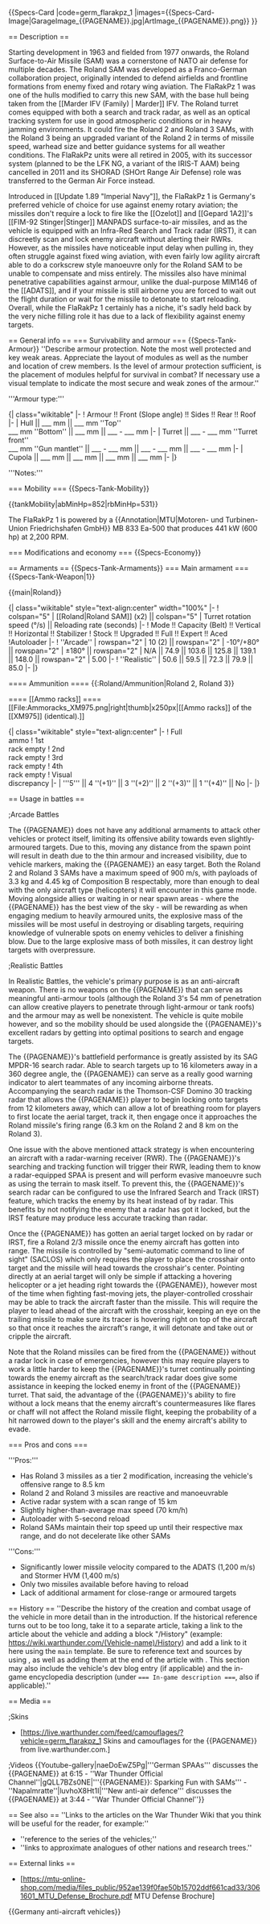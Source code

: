 {{Specs-Card
|code=germ_flarakpz_1
|images={{Specs-Card-Image|GarageImage_{{PAGENAME}}.jpg|ArtImage_{{PAGENAME}}.png}}
}}

== Description ==
<!-- ''In the description, the first part should be about the history of the creation and combat usage of the vehicle, as well as its key features. In the second part, tell the reader about the ground vehicle in the game. Insert a screenshot of the vehicle, so that if the novice player does not remember the vehicle by name, he will immediately understand what kind of vehicle the article is talking about.'' -->

Starting development in 1963 and fielded from 1977 onwards, the Roland Surface-to-Air Missile (SAM) was a cornerstone of NATO air defense for multiple decades. The Roland SAM was developed as a Franco-German collaboration project, originally intended to defend airfields and frontline formations from enemy fixed and rotary wing aviation. The FlaRakPz 1 was one of the hulls modified to carry this new SAM, with the base hull being taken from the [[Marder IFV (Family) | Marder]] IFV. The Roland turret comes equipped with both a search and track radar, as well as an optical tracking system for use in good atmospheric conditions or in heavy jamming environments. It could fire the Roland 2 and Roland 3 SAMs, with the Roland 3 being an upgraded variant of the Roland 2 in terms of missile speed, warhead size and better guidance systems for all weather conditions. The FlaRakPz units were all retired in 2005, with its successor system (planned to be the LFK NG, a variant of the IRIS-T AAM) being cancelled in 2011 and its SHORAD (SHOrt Range Air Defense) role was transferred to the German Air Force instead.

Introduced in [[Update 1.89 "Imperial Navy"]], the FlaRakPz 1 is Germany's preferred vehicle of choice for use against enemy rotary aviation; the missiles don't require a lock to fire like the [[Ozelot]] and [[Gepard 1A2]]'s [[FIM-92 Stinger|Stinger]] MANPADS surface-to-air missiles, and as the vehicle is equipped with an Infra-Red Search and Track radar (IRST), it can discreetly scan and lock enemy aircraft without alerting their RWRs. However, as the missiles have noticeable input delay when pulling in, they often struggle against fixed wing aviation, with even fairly low agility aircraft able to do a corkscrew style manoeuvre only for the Roland SAM to be unable to compensate and miss entirely. The missiles also have minimal penetrative capabilities against armour, unlike the dual-purpose MIM146 of the [[ADATS]], and if your missile is still airborne you are forced to wait out the flight duration or wait for the missile to detonate to start reloading. Overall, while the FlaRakPz 1 certainly has a niche, it's sadly held back by the very niche filling role it has due to a lack of flexibility against enemy targets.

== General info ==
=== Survivability and armour ===
{{Specs-Tank-Armour}}
''Describe armour protection. Note the most well protected and key weak areas. Appreciate the layout of modules as well as the number and location of crew members. Is the level of armour protection sufficient, is the placement of modules helpful for survival in combat? If necessary use a visual template to indicate the most secure and weak zones of the armour.''

'''Armour type:''' <!-- The types of armour present on the vehicle and their general locations -->
<!-- Example: * Rolled homogeneous armour (Front, Side, Rear, Hull roof)
* Cast homogeneous armour (Turret, Transmission area) -->

{| class="wikitable"
|-
! Armour !! Front (Slope angle) !! Sides !! Rear !! Roof
|-
| Hull || ___ mm || ___ mm ''Top'' <br> ___ mm ''Bottom'' || ___ mm || ___ - ___ mm
|-
| Turret || ___ - ___ mm ''Turret front'' <br> ___ mm ''Gun mantlet'' || ___ - ___ mm || ___ - ___ mm || ___ - ___ mm
|-
| Cupola || ___ mm || ___ mm || ___ mm || ___ mm
|-
|}

'''Notes:''' <!-- Any additional notes which the user needs to be aware of -->
<!-- Example: * Suspension wheels are 20 mm thick, tracks are 30 mm thick, and torsion bars are 60 mm thick. -->

=== Mobility ===
{{Specs-Tank-Mobility}}
<!-- ''Write about the mobility of the ground vehicle. Estimate the specific power and manoeuvrability, as well as the maximum speed forwards and backwards.'' -->

{{tankMobility|abMinHp=852|rbMinHp=531}}

The FlaRakPz 1 is powered by a {{Annotation|MTU|Motoren- und Turbinen-Union Friedrichshafen GmbH}} MB 833 Ea-500 that produces 441 kW (600 hp) at 2,200 RPM.

=== Modifications and economy ===
{{Specs-Economy}}

== Armaments ==
{{Specs-Tank-Armaments}}
=== Main armament ===
{{Specs-Tank-Weapon|1}}
<!-- ''Give the reader information about the characteristics of the main gun. Assess its effectiveness in a battle based on the reloading speed, ballistics and the power of shells. Do not forget about the flexibility of the fire, that is how quickly the cannon can be aimed at the target, open fire on it and aim at another enemy. Add a link to the main article on the gun: <code><nowiki>{{main|Name of the weapon}}</nowiki></code>. Describe in general terms the ammunition available for the main gun. Give advice on how to use them and how to fill the ammunition storage.'' -->
{{main|Roland}}

{| class="wikitable" style="text-align:center" width="100%"
|-
! colspan="5" | [[Roland|Roland SAM]] (x2) || colspan="5" | Turret rotation speed (°/s) || Reloading rate (seconds)
|-
! Mode !! Capacity (Belt) !! Vertical !! Horizontal !! Stabilizer
! Stock !! Upgraded !! Full !! Expert !! Aced
!Autoloader
|-
! ''Arcade''
| rowspan="2" | 10 (2) || rowspan="2" | -10°/+80° || rowspan="2" | ±180° || rowspan="2" | N/A || 74.9 || 103.6 || 125.8 || 139.1 || 148.0 || rowspan="2" | 5.00 
|-
! ''Realistic''
| 50.6 || 59.5 || 72.3 || 79.9 || 85.0
|-
|}

==== Ammunition ====
{{:Roland/Ammunition|Roland 2, Roland 3}}

==== [[Ammo racks]] ====
[[File:Ammoracks_XM975.png|right|thumb|x250px|[[Ammo racks]] of the [[XM975]] (identical).]]
<!-- '''Last updated: 2.15.1.131''' -->
{| class="wikitable" style="text-align:center"
|-
! Full<br>ammo
! 1st<br>rack empty
! 2nd<br>rack empty
! 3rd<br>rack empty
! 4th<br>rack empty
! Visual<br>discrepancy
|-
| '''5''' || 4&nbsp;''(+1)'' || 3&nbsp;''(+2)'' || 2&nbsp;''(+3)'' || 1&nbsp;''(+4)'' || No
|-
|}

== Usage in battles ==
<!-- ''Describe the tactics of playing in the vehicle, the features of using vehicles in the team and advice on tactics. Refrain from creating a "guide" - do not impose a single point of view but instead give the reader food for thought. Describe the most dangerous enemies and give recommendations on fighting them. If necessary, note the specifics of the game in different modes (AB, RB, SB).'' -->

;Arcade Battles

The {{PAGENAME}} does not have any additional armaments to attack other vehicles or protect itself, limiting its offensive ability towards even slightly-armoured targets. Due to this, moving any distance from the spawn point will result in death due to the thin armour and increased visibility, due to vehicle markers, making the {{PAGENAME}} an easy target. Both the Roland 2 and Roland 3 SAMs have a maximum speed of 900 m/s, with payloads of 3.3 kg and 4.45 kg of Composition B respectably, more than enough to deal with the only aircraft type (helicopters) it will encounter in this game mode. Moving alongside allies or waiting in or near spawn areas - where the {{PAGENAME}} has the best view of the sky - will be rewarding as when engaging medium to heavily armoured units, the explosive mass of the missiles will be most useful in destroying or disabling targets, requiring knowledge of vulnerable spots on enemy vehicles to deliver a finishing blow. Due to the large explosive mass of both missiles, it can destroy light targets with overpressure.

;Realistic Battles

In Realistic Battles, the vehicle's primary purpose is as an anti-aircraft weapon. There is no weapons on the {{PAGENAME}} that can serve as meaningful anti-armour tools (although the Roland 3's 54 mm of penetration can allow creative players to penetrate through light-armour or tank roofs) and the armour may as well be nonexistent. The vehicle is quite mobile however, and so the mobility should be used alongside the {{PAGENAME}}'s excellent radars by getting into optimal positions to search and engage targets.

The {{PAGENAME}}'s battlefield performance is greatly assisted by its SAG MPDR-16 search radar. Able to search targets up to 16 kilometers away in a 360 degree angle, the {{PAGENAME}} can serve as a really good warning indicator to alert teammates of any incoming airborne threats. Accompanying the search radar is the Thomson-CSF Domino 30 tracking radar that allows the {{PAGENAME}} player to begin locking onto targets from 12 kilometers away, which can allow a lot of breathing room for players to first locate the aerial target, track it, then engage once it approaches the Roland missile's firing range (6.3 km on the Roland 2 and 8 km on the Roland 3).

One issue with the above mentioned attack strategy is when encountering an aircraft with a radar-warning receiver (RWR). The {{PAGENAME}}'s searching and tracking function will trigger their RWR, leading them to know a radar-equipped SPAA is present and will perform evasive manoeuvre such as using the terrain to mask itself. To prevent this, the {{PAGENAME}}'s search radar can be configured to use the Infrared Search and Track (IRST) feature, which tracks the enemy by its heat instead of by radar. This benefits by not notifying the enemy that a radar has got it locked, but the IRST feature may produce less accurate tracking than radar.

Once the {{PAGENAME}} has gotten an aerial target locked on by radar or IRST, fire a Roland 2/3 missile once the enemy aircraft has gotten into range. The missile is controlled by "semi-automatic command to line of sight" (SACLOS) which only requires the player to place the crosshair onto target and the missile will head towards the crosshair's center. Pointing directly at an aerial target will only be simple if attacking a hovering helicopter or a jet heading right towards the {{PAGENAME}}, however most of the time when fighting fast-moving jets, the player-controlled crosshair may be able to track the aircraft faster than the missile. This will require the player to lead ahead of the aircraft with the crosshair, keeping an eye on the trailing missile to make sure its tracer is hovering right on top of the aircraft so that once it reaches the aircraft's range, it will detonate and take out or cripple the aircraft.

Note that the Roland missiles can be fired from the {{PAGENAME}} without a radar lock in case of emergencies, however this may require players to work a little harder to keep the {{PAGENAME}}'s turret continually pointing towards the enemy aircraft as the search/track radar does give some assistance in keeping the locked enemy in front of the {{PAGENAME}} turret. That said, the advantage of the {{PAGENAME}}'s ability to fire without a lock means that the enemy aircraft's countermeasures like flares or chaff will not affect the Roland missile flight, keeping the probability of a hit narrowed down to the player's skill and the enemy aircraft's ability to evade.

=== Pros and cons ===
<!-- ''Summarise and briefly evaluate the vehicle in terms of its characteristics and combat effectiveness. Mark its pros and cons in a bulleted list. Try not to use more than 6 points for each of the characteristics. Avoid using categorical definitions such as "bad", "good" and the like - use substitutions with softer forms such as "inadequate" and "effective".'' -->

'''Pros:'''

* Has Roland 3 missiles as a tier 2 modification, increasing the vehicle's offensive range to 8.5 km
* Roland 2 and Roland 3 missiles are reactive and manoeuvrable
* Active radar system with a scan range of 15 km
* Slightly higher-than-average max speed (70 km/h)
* Autoloader with 5-second reload
* Roland SAMs maintain their top speed up until their respective max range, and do not decelerate like other SAMs

'''Cons:'''

* Significantly lower missile velocity compared to the ADATS (1,200 m/s) and Stormer HVM (1,400 m/s)
* Only two missiles available before having to reload
* Lack of additional armament for close-range or armoured targets

== History ==
''Describe the history of the creation and combat usage of the vehicle in more detail than in the introduction. If the historical reference turns out to be too long, take it to a separate article, taking a link to the article about the vehicle and adding a block "/History" (example: <nowiki>https://wiki.warthunder.com/(Vehicle-name)/History</nowiki>) and add a link to it here using the <code>main</code> template. Be sure to reference text and sources by using <code><nowiki><ref></ref></nowiki></code>, as well as adding them at the end of the article with <code><nowiki><references /></nowiki></code>. This section may also include the vehicle's dev blog entry (if applicable) and the in-game encyclopedia description (under <code><nowiki>=== In-game description ===</nowiki></code>, also if applicable).''

== Media ==
<!-- ''Excellent additions to the article would be video guides, screenshots from the game, and photos.'' -->

;Skins

* [https://live.warthunder.com/feed/camouflages/?vehicle=germ_flarakpz_1 Skins and camouflages for the {{PAGENAME}} from live.warthunder.com.]

;Videos
{{Youtube-gallery|naeDoEwZ5Pg|'''German SPAAs''' discusses the {{PAGENAME}} at 6:15 - ''War Thunder Official Channel''|gQLL7BZs0NE|'''{{PAGENAME}}: Sparking Fun with SAMs''' - ''Napalmratte''|luvhoX8Ht1I|'''New anti-air defence'''  discusses the {{PAGENAME}} at 3:44  - ''War Thunder Official Channel''}}

== See also ==
''Links to the articles on the War Thunder Wiki that you think will be useful for the reader, for example:''

* ''reference to the series of the vehicles;''
* ''links to approximate analogues of other nations and research trees.''

== External links ==
<!-- ''Paste links to sources and external resources, such as:''
* ''topic on the official game forum;''
* ''other literature.'' -->

* [https://mtu-online-shop.com/media/files_public/952ae139f0fae50b15702ddf661cad33/3061601_MTU_Defense_Brochure.pdf MTU Defense Brochure]

{{Germany anti-aircraft vehicles}}